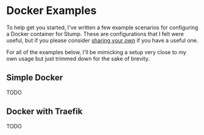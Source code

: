 # Docker Examples

To help get you started, I've written a few example scenarios for configuring a Docker container for Stump. These are configurations that I felt were useful, but if you please consider [sharing your own](https://github.com/aaronleopold/stump/issues/new/choose) if you have a useful one.

For all of the examples below, I'll be mimicking a setup very close to my own usage but just trimmed down for the sake of brevity.

## Simple Docker

TODO

## Docker with Traefik

TODO
